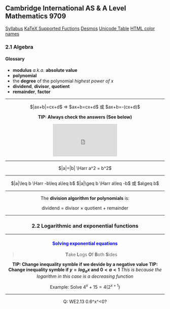 Cambridge International AS & A Level
Mathematics 9709
-
[Syllabus](https://www.cambridgeinternational.org/Images/415060-2020-2022-syllabus.pdf)
[KaTeX Supported Fuctions](https://katex.org/docs/supported.html)
[Desmos](https://www.desmos.com/calculator)
[Unicode Table](https://unicode-table.com/en/)
[HTML color names](https://htmlcolorcodes.com/zh/yanse-ming/)

### 2.1 Algebra
#### Glossary
- **modulus** *a.k.a.* **absolute value**
- **polynomial**
- the **degree** of the polynomial
	*highest power of $x$*
- **dividend**, **divisor**, **quotient**
- **remainder**, **factor**

----
<center>$|ax+b|=cx+d$
=> $ax+b=cx+d$ 或 $ax+b=-(cx+d)$

**TIP: Always check the answers (See below)**
<iframe src="https://www.desmos.com/calculator/7nygjaejx0?embed" width="200px" height="100px" style="border: 1px solid #ccc" frameborder=0></iframe>

---
<center>$|a|=|b| \Harr a^2 = b^2$

---
<center>$|a|\leq b \Harr -b\leq a\leq b$
$|a|\geq b \Harr a\leq -b$ 或 $a\geq b$

---
The **division algorithm for polynomials** is:
<center>dividend = divisor × quotient + remainder</center>

---

### 2.2 Logarithmic and exponential functions



---
#### <font color=blue>**Solving exponential equations**</font>
>**T**ake **L**ogs **O**f **B**oth **S**ides

**TIP: Change inequality symble if we devide by a negative value**
**TIP: Change inequality symble if $y=log_ax$ and $0<a<1$**
*This is because the logarithm in this case is a decreasing function*


Example:
Solve $4^x+15=4(2^{x+1})$

---
Q: WE2.13
0.6^x^<0?

<!--stackedit_data:
eyJoaXN0b3J5IjpbMTgwNzMzODE3MiwtNTM5NjU2NjQsMzM2Mz
M3NDQwLC01ODA4NDA0NzksLTIwOTMxMzE4OTQsOTY1OTA3ODY3
LDgzMTg4MDk0MiwtMTUzNTU3NDA1NywtMTY0NzY4NTkwOSw5MT
c1NzAzNzgsMTM2OTQ3MzI5NiwxNTkxNjM4OTA1XX0=
-->